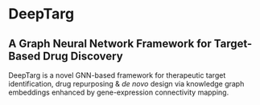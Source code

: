 # DeepTarg
## A Graph Neural Network Framework for Target-Based Drug Discovery
DeepTarg is a novel GNN-based framework for therapeutic target identification, drug repurposing & _de novo_ design via knowledge graph embeddings enhanced by gene-expression connectivity mapping.
